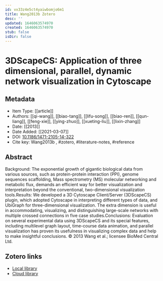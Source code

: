 ```yaml
---
id: vx33z4e5ct4yaiwbomjo6m1
title: Wang2013b Zotero
desc: ''
updated: 1646063574970
created: 1646063574970
stub: false
isDir: false
---
```

# 3DScapeCS: Application of three dimensional, parallel, dynamic network visualization in Cytoscape

## Metadata

* Item Type: [[article]]
* Authors: [[qi-wang]], [[biao-tang]], [[lifu-song]], [[biao-ren]], [[qun-liang]], [[feng-xie]], [[ying-zhuo]], [[xueting-liu]], [[lixin-zhang]]
* Date: [[2013]]
* Date Added: [[2021-03-07]]
* DOI: [10.1186/1471-2105-14-322](https://doi.org/10.1186/1471-2105-14-322)
* Cite key: Wang2013b
, #zotero, #literature-notes, #reference

## Abstract

Background: The exponential growth of gigantic biological data from various sources, such as protein-protein interaction (PPI), genome sequences scaffolding, Mass spectrometry (MS) molecular networking and metabolic flux, demands an efficient way for better visualization and interpretation beyond the conventional, two-dimensional visualization tools.Results: We developed a 3D Cytoscape Client/Server (3DScapeCS) plugin, which adopted Cytoscape in interpreting different types of data, and UbiGraph for three-dimensional visualization. The extra dimension is useful in accommodating, visualizing, and distinguishing large-scale networks with multiple crossed connections in five case studies.Conclusions: Evaluation on several experimental data using 3DScapeCS and its special features, including multilevel graph layout, time-course data animation, and parallel visualization has proven its usefulness in visualizing complex data and help to make insightful conclusions. © 2013 Wang et al.; licensee BioMed Central Ltd.


##  Zotero links
* [Local library](zotero://select/items/1_HFRXSTX2)
* [Cloud library](http://zotero.org/users/7593438/items/HFRXSTX2)

